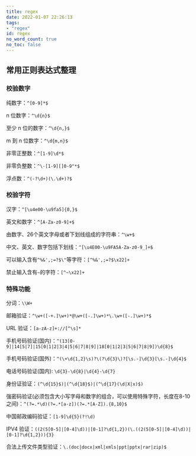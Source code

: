 ```yaml
---
title: regex
date: 2022-01-07 22:26:13
tags:
- "regex"
id: regex
no_word_count: true
no_toc: false
---
```


## 常用正则表达式整理

### 校验数字

纯数字：`^[0-9]*$`

n 位数字：`^\d{n}$`

至少 n 位的数字：`^\d{n,}$`

m 到 n 位数字：`^\d{m,n}$`

非零正整数：`^[1-9]\d*$`

非零负整数：`^\-[1-9][]0-9"*$`

浮点数：`^(-?\d+)(\.\d+)?$`

### 校验字符

汉字：`^[\u4e00-\u9fa5]{0,}$`

英文和数字：`^[A-Za-z0-9]+$`

由数字、26个英文字母或者下划线组成的字符串：`^\w+$`

中文、英文、数字包括下划线：`^[\u4E00-\u9FA5A-Za-z0-9_]+$`

可以输入含有`^%&',;=?$\"`等字符：`[^%&',;=?$\x22]+`

禁止输入含有`~`的字符：`[^~\x22]+`

### 特殊功能

分词：`\\W+`

邮箱验证：`^\w+([-+.]\w+)*@\w+([-.]\w+)*\.\w+([-.]\w+)*$`

URL 验证：`[a-zA-z]+://[^\s]*`

手机号码验证(国内)：`^(13[0-9]|14[5|7]|15[0|1|2|3|4|5|6|7|8|9]|18[0|1|2|3|5|6|7|8|9])\d{8}$`

手机号码验证(国外)：`^(\+\d{1,2}\s)?\(?\d{3}\)?[\s.-]\d{3}[\s.-]\d{4}$`

电话号码验证(国内): `\d{3}-\d{8}|\d{4}-\d{7}`

身份证验证：`(^\d{15}$)|(^\d{18}$)|(^\d{17}(\d|X|x)$)`

强密码验证(必须包含大小写字母和数字的组合，可以使用特殊字符，长度在8-10之间)：`^(?=.*\d)(?=.*[a-z])(?=.*[A-Z]).{8,10}$`

中国邮政编码验证：`[1-9]\d{5}(?!\d)`

IPV4 验证：`((2(5[0-5]|[0-4]\d))|[0-1]?\d{1,2})(\.((2(5[0-5]|[0-4]\d))|[0-1]?\d{1,2})){3}`

合法上传文件类型验证：`\.(doc|docx|xml|xmls|ppt|pptx|rar|zip)$`